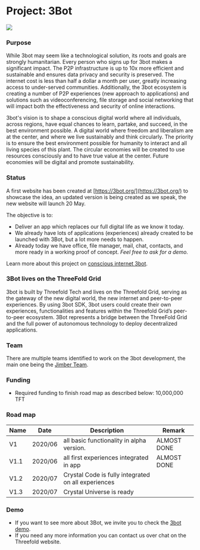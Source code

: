 # Project: 3Bot

![](https://www.consciousinternet.org/threefold/info/projects/3bot/3bot.jpg
)

### Purpose

While 3bot may seem like a technological solution, its roots and goals are strongly humanitarian. Every person who signs up for 3bot makes a significant impact. The P2P infrastructure is up to 10x more efficient and sustainable and ensures data privacy and security is preserved. The internet cost is less than half a dollar a month per user, greatly increasing access to under-served communities. Additionally, the 3bot ecosystem is creating a number of P2P experiences (new approach to applications) and solutions such as videoconferencing, file storage and social networking that will impact both the effectiveness and security of online interactions.

3bot's vision is to shape a conscious digital world where all individuals, across regions, have equal chances to learn, partake, and succeed, in the best environment possible. A digital world where freedom and liberalism are at the center, and where we live sustainably and think circularly. The priority is to ensure the best environment possible for humanity to interact and all living species of this plant. The circular economies will be created to use resources consciously and to have true value at the center. Future economies will be digital and promote sustainability.


### Status

A first website has been created at [https://3bot.org/](https://3bot.org/) to showcase the idea, an updated version is being created as we speak, the new website will launch 20 May.

The objective is to:
- Deliver an app which replaces our full digital life as we know it today.
- We already have lots of applications (experiences) already created to be launched with 3Bot, but a lot more needs to happen.
- Already today we have office, file manager, mail, chat, contacts, and more ready in a working proof of concept. *Feel free to ask for a demo.*

Learn more about this project on [conscious internet 3bot](https://www.consciousinternet.org/index.html#/projects/3bot).

### 3Bot lives on the ThreeFold Grid

3bot is built by Threefold Tech and lives on the Threefold Grid, serving as the gateway of the new digital world, the new internet and peer-to-peer experiences. By using 3bot SDK, 3bot users could create their own experiences, functionalities and features within the Threefold Grid’s peer-to-peer ecosystem. 3Bot represents a bridge between the ThreeFold Grid and the full power of autonomous technology to deploy decentralized applications.

### Team

There are multiple teams identified to work on the 3bot development, the main one being the [Jimber Team](https://www.jimber.org/contact.html).


### Funding

- Required funding to finish road map as described below: 10,000,000 TFT

### Road map

| Name         | Date   | Description | Remark |
|:-------------|--------|-------------|-----------------|
| V1 |  2020/06 | all basic functionality in alpha version. | ALMOST DONE |
| V1.1 |  2020/06 | all first experiences integrated in app | ALMOST DONE |
| V1.2 |  2020/07 | Crystal Code is fully integrated on all experiences | | 
| V1.3 |  2020/07 | Crystal Universe is ready| |

### Demo

- If you want to see more about 3Bot, we invite you to check the [3bot demo](3botdemo.md).
- If you need any more information you can contact us over chat on the Threefold website.